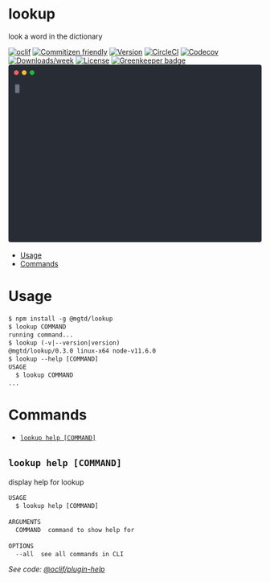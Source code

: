 lookup
======

look a word in the dictionary

[![oclif](https://img.shields.io/badge/cli-oclif-brightgreen.svg)](https://oclif.io)
[![Commitizen friendly](https://img.shields.io/badge/commitizen-friendly-brightgreen.svg)](http://commitizen.github.io/cz-cli/)
[![Version](https://img.shields.io/npm/v/@mgtd/lookup.svg)](https://www.npmjs.com/package/@mgtd/lookup)
[![CircleCI](https://circleci.com/gh/Enter-tainer/lookup/tree/master.svg?style=shield)](https://circleci.com/gh/Enter-tainer/lookup/tree/master)
[![Codecov](https://codecov.io/gh/Enter-tainer/lookup/branch/master/graph/badge.svg)](https://codecov.io/gh/Enter-tainer/lookup)
[![Downloads/week](https://img.shields.io/npm/dw/@mgtd/lookup.svg)](https://npmjs.org/package/@mgtd/lookup)
[![License](https://img.shields.io/npm/l/@mgtd/lookup.svg)](https://github.com/Enter-tainer/lookup/blob/master/package.json) [![Greenkeeper badge](https://badges.greenkeeper.io/Enter-tainer/lookup.svg)](https://greenkeeper.io/)
![demo](examples/demo.svg)
<!-- toc -->
* [Usage](#usage)
* [Commands](#commands)
<!-- tocstop -->
# Usage
<!-- usage -->
```sh-session
$ npm install -g @mgtd/lookup
$ lookup COMMAND
running command...
$ lookup (-v|--version|version)
@mgtd/lookup/0.3.0 linux-x64 node-v11.6.0
$ lookup --help [COMMAND]
USAGE
  $ lookup COMMAND
...
```
<!-- usagestop -->
# Commands
<!-- commands -->
* [`lookup help [COMMAND]`](#lookup-help-command)

## `lookup help [COMMAND]`

display help for lookup

```
USAGE
  $ lookup help [COMMAND]

ARGUMENTS
  COMMAND  command to show help for

OPTIONS
  --all  see all commands in CLI
```

_See code: [@oclif/plugin-help](https://github.com/oclif/plugin-help/blob/v2.1.6/src/commands/help.ts)_
<!-- commandsstop -->
